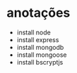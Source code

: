 # anotações

- install node
- install express
- install mongodb
- install mongoose
- install bscryptjs
